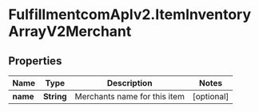 # FulfillmentcomApIv2.ItemInventoryArrayV2Merchant

## Properties
Name | Type | Description | Notes
------------ | ------------- | ------------- | -------------
**name** | **String** | Merchants name for this item | [optional] 
